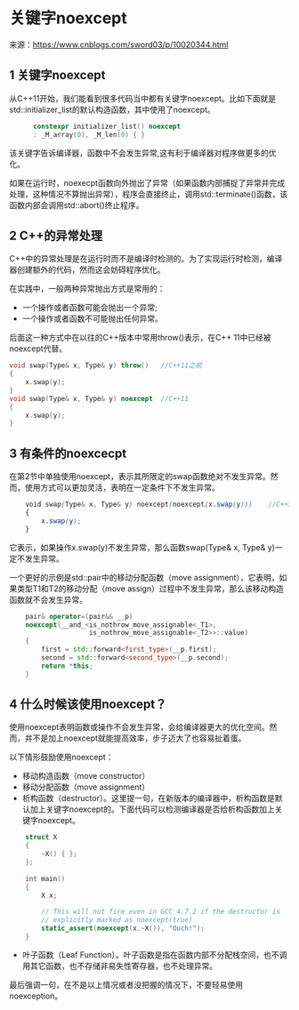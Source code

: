 # 关键字noexcept

来源：https://www.cnblogs.com/sword03/p/10020344.html

## 1 关键字noexcept

从C++11开始，我们能看到很多代码当中都有关键字noexcept。比如下面就是std::initializer_list的默认构造函数，其中使用了noexcept。

```cpp
      constexpr initializer_list() noexcept
      : _M_array(0), _M_len(0) { }
```

该关键字告诉编译器，函数中不会发生异常,这有利于编译器对程序做更多的优化。

如果在运行时，noexecpt函数向外抛出了异常（如果函数内部捕捉了异常并完成处理，这种情况不算抛出异常），程序会直接终止，调用std::terminate()函数，该函数内部会调用std::abort()终止程序。

## 2 C++的异常处理

C++中的异常处理是在运行时而不是编译时检测的。为了实现运行时检测，编译器创建额外的代码，然而这会妨碍程序优化。

在实践中，一般两种异常抛出方式是常用的：

- 一个操作或者函数可能会抛出一个异常;
- 一个操作或者函数不可能抛出任何异常。

后面这一种方式中在以往的C++版本中常用throw()表示，在C++ 11中已经被noexcept代替。

```cpp
void swap(Type& x, Type& y) throw()   //C++11之前
{
    x.swap(y);
}
void swap(Type& x, Type& y) noexcept  //C++11
{
    x.swap(y);
}
```

## 3 有条件的noexcecpt

在第2节中单独使用noexcept，表示其所限定的swap函数绝对不发生异常。然而，使用方式可以更加灵活，表明在一定条件下不发生异常。

```scss
    void swap(Type& x, Type& y) noexcept(noexcept(x.swap(y)))    //C++11
    {
        x.swap(y);
    }
```

它表示，如果操作x.swap(y)不发生异常，那么函数swap(Type& x, Type& y)一定不发生异常。

一个更好的示例是std::pair中的移动分配函数（move assignment），它表明，如果类型T1和T2的移动分配（move assign）过程中不发生异常，那么该移动构造函数就不会发生异常。

```cpp
    pair& operator=(pair&& __p)
    noexcept(__and_<is_nothrow_move_assignable<_T1>,
                    is_nothrow_move_assignable<_T2>>::value)
    {
        first = std::forward<first_type>(__p.first);
        second = std::forward<second_type>(__p.second);
        return *this;
    }
```

## 4 什么时候该使用noexcept？

使用noexcept表明函数或操作不会发生异常，会给编译器更大的优化空间。然而，并不是加上noexcept就能提高效率，步子迈大了也容易扯着蛋。

以下情形鼓励使用noexcept：

- 移动构造函数（move constructor）
- 移动分配函数（move assignment）
- 析构函数（destructor）。这里提一句，在新版本的编译器中，析构函数是默认加上关键字noexcept的。下面代码可以检测编译器是否给析构函数加上关键字noexcept。

```cpp
    struct X
    {
        ~X() { };
    };
    
    int main()
    {
        X x;
    
        // This will not fire even in GCC 4.7.2 if the destructor is
        // explicitly marked as noexcept(true)
        static_assert(noexcept(x.~X()), "Ouch!");
    }
```

- 叶子函数（Leaf Function）。叶子函数是指在函数内部不分配栈空间，也不调用其它函数，也不存储非易失性寄存器，也不处理异常。

最后强调一句，在不是以上情况或者没把握的情况下，不要轻易使用noexception。